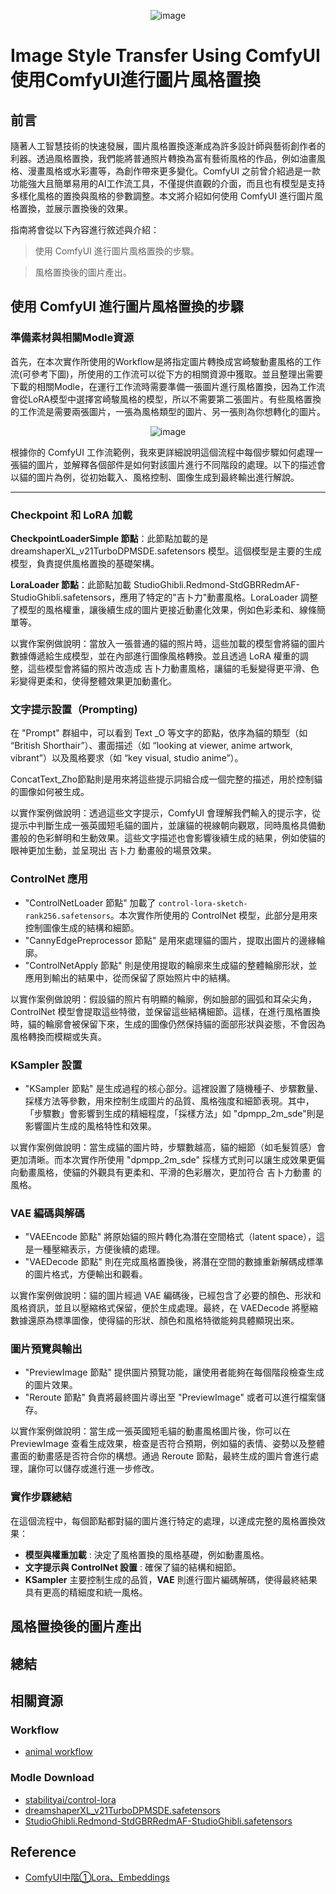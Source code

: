 <div align=center>

![image](https://github.com/user-attachments/assets/afcfc831-5da7-40c2-a108-776d36529587)

</div>

# Image Style Transfer Using ComfyUI 使用ComfyUI進行圖片風格置換

## 前言
隨著人工智慧技術的快速發展，圖片風格置換逐漸成為許多設計師與藝術創作者的利器。透過風格置換，我們能將普通照片轉換為富有藝術風格的作品，例如油畫風格、漫畫風格或水彩畫等，為創作帶來更多變化。ComfyUI 之前曾介紹過是一款功能強大且簡單易用的AI工作流工具，不僅提供直觀的介面，而且也有模型是支持多樣化風格的置換與風格的參數調整。本文將介紹如何使用 ComfyUI 進行圖片風格置換，並展示置換後的效果。

指南將會從以下內容進行敘述與介紹：
> 使用 ComfyUI 進行圖片風格置換的步驟。

> 風格置換後的圖片產出。


## 使用 ComfyUI 進行圖片風格置換的步驟
### 準備素材與相關Modle資源
首先，在本次實作所使用的Workflow是將指定圖片轉換成宮崎駿動畫風格的工作流(可參考下圖)，所使用的工作流可以從下方的相關資源中獲取。並且整理出需要下載的相關Modle，在運行工作流時需要準備一張圖片進行風格置換，因為工作流會從LoRA模型中選擇宮崎駿風格的模型，所以不需要第二張圖片。有些風格置換的工作流是需要兩張圖片，一張為風格類型的圖片、另一張則為你想轉化的圖片。

<div align=center>

![image](https://github.com/user-attachments/assets/7bc0b704-e541-479b-a296-a8e326ac6ffa)

</div>

根據你的 ComfyUI 工作流範例，我來更詳細說明這個流程中每個步驟如何處理一張貓的圖片，並解釋各個部件是如何對該圖片進行不同階段的處理。以下的描述會以貓的圖片為例，從初始載入、風格控制、圖像生成到最終輸出進行解說。

---

### Checkpoint 和 LoRA 加載
**CheckpointLoaderSimple 節點**：此節點加載的是 dreamshaperXL_v21TurboDPMSDE.safetensors 模型。這個模型是主要的生成模型，負責提供風格置換的基礎架構。

**LoraLoader 節點**：此節點加載 StudioGhibli.Redmond-StdGBRRedmAF-StudioGhibli.safetensors，應用了特定的"吉卜力"動畫風格。LoraLoader 調整了模型的風格權重，讓後續生成的圖片更接近動畫化效果，例如色彩柔和、線條簡單等。

以實作案例做說明：當放入一張普通的貓的照片時，這些加載的模型會將貓的圖片數據傳遞給生成模型，並在內部進行圖像風格轉換。並且透過 LoRA 權重的調整，這些模型會將貓的照片改造成 吉卜力動畫風格，讓貓的毛髮變得更平滑、色彩變得更柔和，使得整體效果更加動畫化。

### 文字提示設置（Prompting)
在 "Prompt" 群組中，可以看到 Text _O 等文字的節點，依序為貓的類型（如 “British Shorthair”）、畫面描述（如 “looking at viewer, anime artwork, vibrant”）以及風格要求（如 “key visual, studio anime”）。

ConcatText_Zho節點則是用來將這些提示詞組合成一個完整的描述，用於控制貓的圖像如何被生成。

以實作案例做說明：透過這些文字提示，ComfyUI 會理解我們輸入的提示字，從提示中判斷生成一張英國短毛貓的圖片，並讓貓的視線朝向觀眾，同時風格具備動畫般的色彩鮮明和生動效果。這些文字描述也會影響後續生成的結果，例如使貓的眼神更加生動，並呈現出 吉卜力 動畫般的場景效果。

### ControlNet 應用
- "ControlNetLoader 節點" 加載了 `control-lora-sketch-rank256.safetensors`。本次實作所使用的 ControlNet 模型，此部分是用來控制圖像生成的結構和細節。
- "CannyEdgePreprocessor 節點" 是用來處理貓的圖片，提取出圖片的邊緣輪廓。
- "ControlNetApply 節點" 則是使用提取的輪廓來生成貓的整體輪廓形狀，並應用到輸出的結果中，從而保留了原始照片中的結構。

以實作案例做說明：假設貓的照片有明顯的輪廓，例如臉部的圓弧和耳朵尖角，ControlNet 模型會提取這些特徵，並保留這些結構細節。這樣，在進行風格置換時，貓的輪廓會被保留下來，生成的圖像仍然保持貓的面部形狀與姿態，不會因為風格轉換而模糊或失真。

### KSampler 設置
- "KSampler 節點" 是生成過程的核心部分。這裡設置了隨機種子、步驟數量、採樣方法等參數，用來控制生成圖片的品質、風格強度和細節表現。其中，「步驟數」會影響到生成的精細程度，「採樣方法」如 "dpmpp_2m_sde"則是影響圖片生成的風格特性和效果。

以實作案例做說明：當生成貓的圖片時，步驟數越高，貓的細節（如毛髮質感）會更加清晰。而本次實作所使用 "dpmpp_2m_sde" 採樣方式則可以讓生成效果更偏向動畫風格，使貓的外觀具有更柔和、平滑的色彩層次，更加符合 吉卜力動畫 的風格。

### VAE 編碼與解碼
- "VAEEncode 節點" 將原始貓的照片轉化為潛在空間格式（latent space），這是一種壓縮表示，方便後續的處理。
- "VAEDecode 節點" 則在完成風格置換後，將潛在空間的數據重新解碼成標準的圖片格式，方便輸出和觀看。

以實作案例做說明：貓的圖片經過 VAE 編碼後，已經包含了必要的顏色、形狀和風格資訊，並且以壓縮格式保留，便於生成處理。最終，在 VAEDecode 將壓縮數據還原為標準圖像，使得貓的形狀、顏色和風格特徵能夠具體顯現出來。

### 圖片預覽與輸出
- "PreviewImage 節點" 提供圖片預覽功能，讓使用者能夠在每個階段檢查生成的圖片效果。
- "Reroute 節點" 負責將最終圖片導出至 "PreviewImage" 或者可以進行檔案儲存。

以實作案例做說明：當生成一張英國短毛貓的動畫風格圖片後，你可以在 PreviewImage 查看生成效果，檢查是否符合預期，例如貓的表情、姿勢以及整體畫面的動畫感是否符合你的構想。通過 Reroute 節點，最終生成的圖片會進行處理，讓你可以儲存或進行進一步修改。

### 實作步驟總結
在這個流程中，每個節點都對貓的圖片進行特定的處理，以達成完整的風格置換效果：
- **模型與權重加載** : 決定了風格置換的風格基礎，例如動畫風格。
- **文字提示與 ControlNet 設置** : 確保了貓的結構和細節。
- **KSampler** 主要控制生成的品質，**VAE** 則進行圖片編碼解碼，使得最終結果具有更高的精細度和統一風格。

## 風格置換後的圖片產出

## 總結

## 相關資源
### Workflow
- [animal workflow](https://openart.ai/workflows/willling/animal-2-anime/NoE7zH8tJ4KlrXbFr6AG)

### Modle Download
- [stabilityai/control-lora](https://huggingface.co/stabilityai/control-lora/blob/main/control-LoRAs-rank256/control-lora-sketch-rank256.safetensors)
- [dreamshaperXL_v21TurboDPMSDE.safetensors](https://huggingface.co/gingerlollipopdx/ModelsXL/blob/main/dreamshaperXL_v21TurboDPMSDE.safetensors)
- [StudioGhibli.Redmond-StdGBRRedmAF-StudioGhibli.safetensors](https://huggingface.co/artificialguybr/StudioGhibli.Redmond-V2/blob/main/StudioGhibli.Redmond-StdGBRRedmAF-StudioGhibli.safetensors)

## Reference
- [ComfyUI中階①Lora、Embeddings](https://vocus.cc/article/658f05b1fd89780001a0c674)
